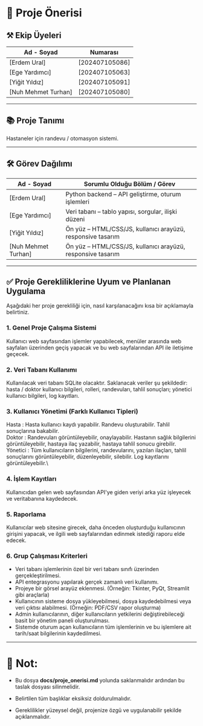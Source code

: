 
# 📄 Proje Önerisi

  

## ⚒️ Ekip Üyeleri

  

| Ad - Soyad |  Numarası |
|----------------------|-------------------|
| [Erdem Ural]           | [202407105086]          |
| [Ege Yardımcı]           | [202407105063]          |
| [Yiğit Yıldız]           | [202407105091]          |
| [Nuh Mehmet Turhan]           | [202407105080]          |

  

---

  

## 📚 Proje Tanımı

  

Hastaneler için randevu / otomasyon sistemi.

  

---

  

## 🛠️ Görev Dağılımı

  

| Ad - Soyad | Sorumlu Olduğu Bölüm / Görev       |
|----------------------|------------------------------------|
| [Erdem Ural]           | Python backend – API geliştirme, oturum işlemleri |
| [Ege Yardımcı]           | Veri tabanı – tablo yapısı, sorgular, ilişki düzeni |
| [Yiğit Yıldız]           | Ön yüz – HTML/CSS/JS, kullanıcı arayüzü, responsive tasarım |
| [Nuh Mehmet Turhan]           | Ön yüz – HTML/CSS/JS, kullanıcı arayüzü, responsive tasarım |

  

---

  

## ✅ Proje Gerekliliklerine Uyum ve Planlanan Uygulama

  

Aşağıdaki her proje gerekliliği için, nasıl karşılanacağını kısa bir açıklamayla belirtiniz.

  

### 1. Genel Proje Çalışma Sistemi

Kullanıcı web sayfasından işlemler yapabilecek, menüler arasında web sayfaları üzerinden geçiş yapacak ve bu web sayfalarından API ile iletişime geçecek.

  

### 2. Veri Tabanı Kullanımı

Kullanılacak veri tabanı SQLite olacaktır. Saklanacak veriler şu şekildedir: hasta / doktor kullanıcı bilgileri, rolleri, randevuları, tahlil sonuçları; yönetici kullanıcı bilgileri, log kayıtları.

  

### 3. Kullanıcı Yönetimi (Farklı Kullanıcı Tipleri)

Hasta : Hasta kullanıcı kaydı yapabilir. Randevu oluşturabilir. Tahlil sonuçlarına bakabilir.\
Doktor : Randevuları görüntüleyebilir, onaylayabilir. Hastanın sağlık bilgilerini görüntüleyebilir, hastaya ilaç yazabilir, hastaya tahlil sonucu girebilir.\
Yönetici : Tüm kullanıcıların bilgilerini, randevularını, yazılan ilaçları, tahlil sonuçlarını görüntüleyebilir, düzenleyebilir, silebilir. Log kayıtlarını görüntüleyebilir.\



### 4. İşlem Kayıtları

Kullanıcıdan gelen web sayfasından API'ye giden veriyi arka yüz işleyecek ve veritabanına kaydedecek.

  

### 5. Raporlama

Kullanıcılar web sitesine girecek, daha önceden oluşturduğu kullanıcının girişini yapacak, ve ilgili web sayfalarından edinmek istediği raporu elde edecek.
  

### 6. Grup Çalışması Kriterleri

- Veri tabanı işlemlerinin özel bir veri tabanı sınıfı üzerinden gerçekleştirilmesi.
- API entegrasyonu yapılarak gerçek zamanlı veri kullanımı.
- Projeye bir görsel arayüz eklenmesi. (Örneğin: Tkinter, PyQt, Streamlit gibi araçlarla)
- Kullanıcının sisteme dosya yükleyebilmesi, dosya kaydedebilmesi veya veri çıktısı alabilmesi. (Örneğin: PDF/CSV rapor oluşturma)
- Admin kullanıcılarının, diğer kullanıcıların yetkilerini değiştirebileceği basit bir yönetim paneli oluşturulması.
- Sistemde oturum açan kullanıcıların tüm işlemlerinin ve bu işlemlere ait tarih/saat bilgilerinin kaydedilmesi.
  


---

  

# 📌 Not:

- Bu dosya **docs/proje_onerisi.md** yolunda saklanmalıdır ardından bu taslak dosyası silinmelidir.

- Belirtilen tüm başlıklar eksiksiz doldurulmalıdır.

- Gereklilikler yüzeysel değil, projenize özgü ve uygulanabilir şekilde açıklanmalıdır.
